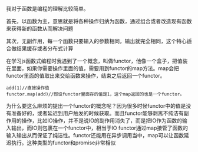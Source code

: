 我对于函数是编程的理解比较简单。

首先，以函数为主，意思就是将各种操作归纳为函数，通过组合或者改造现有函数来获得新的函数从而解决问题

其次，无副作用，每一个函数只要输入的参数相同，输出就完全相同，这个特心适合做结果缓存或者分布式计算

在学习js函数式编程时我遇到了一个概念，叫做functor，他像一个盒子，把值装在里面，如果你需要操作里面的值，需要用到functor的map方法。map会把functor里面的值取出来交给函数来操作，结束之后返回一个functor。

    add(1)//直接操作值
    functor.map(add)//假设functor里面存的值是1，这个map返回的也是一个functor。

为什么要这么麻烦的提出一个functor的概念呢？因为很多时候functor中的值是没有准备好的，或者延迟到用户触发的时候获取。而且functor能够剥离不纯洁有副作用的操作，比如IO操作，并不是说IO的副作用消失了，而是把IO作为函数的输入输出，而IO则包裹在一个functor中，相当于IO functor通过map接管了函数的输入输出从而保证了纯洁性。functor还能用在异步调用当中，map可以让函数延迟执行。这种类型的functor和promise非常相似
